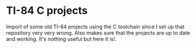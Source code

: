 # TI-84 C projects
Import of some old TI-84 projects using the C toolchain since I set up that repository very very wrong. Also makes sure that the projects are up to date and working. It's nothing useful but here it is!. 